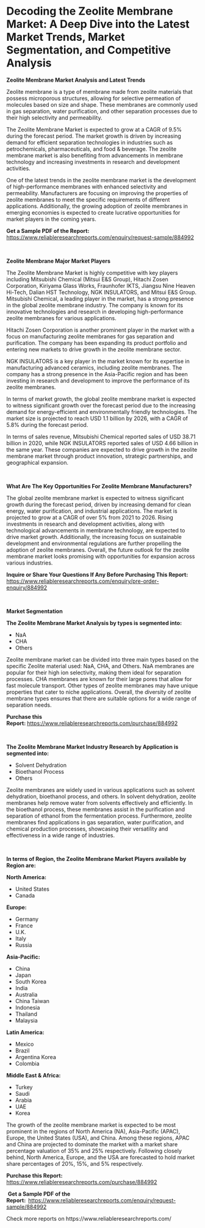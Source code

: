 <p><h1>Decoding the Zeolite Membrane Market: A Deep Dive into the Latest Market Trends, Market Segmentation, and Competitive Analysis</h1></p><p><strong>Zeolite Membrane Market Analysis and Latest Trends</strong></p>
<p><p>Zeolite membrane is a type of membrane made from zeolite materials that possess microporous structures, allowing for selective permeation of molecules based on size and shape. These membranes are commonly used in gas separation, water purification, and other separation processes due to their high selectivity and permeability.</p><p>The Zeolite Membrane Market is expected to grow at a CAGR of 9.5% during the forecast period. The market growth is driven by increasing demand for efficient separation technologies in industries such as petrochemicals, pharmaceuticals, and food & beverage. The zeolite membrane market is also benefiting from advancements in membrane technology and increasing investments in research and development activities.</p><p>One of the latest trends in the zeolite membrane market is the development of high-performance membranes with enhanced selectivity and permeability. Manufacturers are focusing on improving the properties of zeolite membranes to meet the specific requirements of different applications. Additionally, the growing adoption of zeolite membranes in emerging economies is expected to create lucrative opportunities for market players in the coming years.</p></p>
<p><strong>Get a Sample PDF of the Report:&nbsp;</strong> <a href="https://www.reliableresearchreports.com/enquiry/request-sample/884992">https://www.reliableresearchreports.com/enquiry/request-sample/884992</a></p>
<p>&nbsp;</p>
<p><strong>Zeolite Membrane Major Market Players</strong></p>
<p><p>The Zeolite Membrane Market is highly competitive with key players including Mitsubishi Chemical (Mitsui E&S Group), Hitachi Zosen Corporation, Kiriyama Glass Works, Fraunhofer IKTS, Jiangsu Nine Heaven Hi-Tech, Dalian HST Technology, NGK INSULATORS, and Mitsui E&S Group. Mitsubishi Chemical, a leading player in the market, has a strong presence in the global zeolite membrane industry. The company is known for its innovative technologies and research in developing high-performance zeolite membranes for various applications.</p><p>Hitachi Zosen Corporation is another prominent player in the market with a focus on manufacturing zeolite membranes for gas separation and purification. The company has been expanding its product portfolio and entering new markets to drive growth in the zeolite membrane sector.</p><p>NGK INSULATORS is a key player in the market known for its expertise in manufacturing advanced ceramics, including zeolite membranes. The company has a strong presence in the Asia-Pacific region and has been investing in research and development to improve the performance of its zeolite membranes.</p><p>In terms of market growth, the global zeolite membrane market is expected to witness significant growth over the forecast period due to the increasing demand for energy-efficient and environmentally friendly technologies. The market size is projected to reach USD 1.1 billion by 2026, with a CAGR of 5.8% during the forecast period.</p><p>In terms of sales revenue, Mitsubishi Chemical reported sales of USD 38.71 billion in 2020, while NGK INSULATORS reported sales of USD 4.66 billion in the same year. These companies are expected to drive growth in the zeolite membrane market through product innovation, strategic partnerships, and geographical expansion.</p></p>
<p>&nbsp;</p>
<p><strong>What Are The Key Opportunities For Zeolite Membrane Manufacturers?</strong></p>
<p><p>The global zeolite membrane market is expected to witness significant growth during the forecast period, driven by increasing demand for clean energy, water purification, and industrial applications. The market is projected to grow at a CAGR of over 5% from 2021 to 2026. Rising investments in research and development activities, along with technological advancements in membrane technology, are expected to drive market growth. Additionally, the increasing focus on sustainable development and environmental regulations are further propelling the adoption of zeolite membranes. Overall, the future outlook for the zeolite membrane market looks promising with opportunities for expansion across various industries.</p></p>
<p><strong>Inquire or Share Your Questions If Any Before Purchasing This Report:</strong> <a href="https://www.reliableresearchreports.com/enquiry/pre-order-enquiry/884992">https://www.reliableresearchreports.com/enquiry/pre-order-enquiry/884992</a></p>
<p>&nbsp;</p>
<p><strong>Market Segmentation</strong></p>
<p><strong>The Zeolite Membrane Market Analysis by types is segmented into:</strong></p>
<p><ul><li>NaA</li><li>CHA</li><li>Others</li></ul></p>
<p><p>Zeolite membrane market can be divided into three main types based on the specific Zeolite material used: NaA, CHA, and Others. NaA membranes are popular for their high ion selectivity, making them ideal for separation processes. CHA membranes are known for their large pores that allow for fast molecule transport. Other types of zeolite membranes may have unique properties that cater to niche applications. Overall, the diversity of zeolite membrane types ensures that there are suitable options for a wide range of separation needs.</p></p>
<p><strong>Purchase this Report:&nbsp;</strong><a href="https://www.reliableresearchreports.com/purchase/884992">https://www.reliableresearchreports.com/purchase/884992</a></p>
<p>&nbsp;</p>
<p><strong>The Zeolite Membrane Market Industry Research by Application is segmented into:</strong></p>
<p><ul><li>Solvent Dehydration</li><li>Bioethanol Process</li><li>Others</li></ul></p>
<p><p>Zeolite membranes are widely used in various applications such as solvent dehydration, bioethanol process, and others. In solvent dehydration, zeolite membranes help remove water from solvents effectively and efficiently. In the bioethanol process, these membranes assist in the purification and separation of ethanol from the fermentation process. Furthermore, zeolite membranes find applications in gas separation, water purification, and chemical production processes, showcasing their versatility and effectiveness in a wide range of industries.</p></p>
<p>&nbsp;</p>
<p><strong>In terms of Region, the Zeolite Membrane Market Players available by Region are:</strong></p>
<p>
    <p> <strong> North America: </strong>
        <ul>
            <li>United States</li>
            <li>Canada</li>
        </ul>
        </p> 
    <p> <strong> Europe: </strong>
        <ul>
            <li>Germany</li>
            <li>France</li>
            <li>U.K.</li>
            <li>Italy</li>
            <li>Russia</li>
        </ul>
        </p> 
    <p> <strong> Asia-Pacific: </strong>
        <ul>
            <li>China</li>
            <li>Japan</li>
            <li>South Korea</li>
            <li>India</li>
            <li>Australia</li>
            <li>China Taiwan</li>
            <li>Indonesia</li>
            <li>Thailand</li>
            <li>Malaysia</li>
        </ul>
        </p> 
    <p> <strong> Latin America: </strong>
        <ul>
            <li>Mexico</li>
            <li>Brazil</li>
            <li>Argentina Korea</li>
            <li>Colombia</li>
        </ul>
        </p> 
    <p> <strong> Middle East & Africa: </strong>
        <ul>
            <li>Turkey</li>
            <li>Saudi</li>
            <li>Arabia</li>
            <li>UAE</li>
            <li>Korea</li>
        </ul>
    </p>
    </p>
<p><p>The growth of the zeolite membrane market is expected to be most prominent in the regions of North America (NA), Asia-Pacific (APAC), Europe, the United States (USA), and China. Among these regions, APAC and China are projected to dominate the market with a market share percentage valuation of 35% and 25% respectively. Following closely behind, North America, Europe, and the USA are forecasted to hold market share percentages of 20%, 15%, and 5% respectively.</p></p>
<p><strong>Purchase this Report: </strong><a href="https://www.reliableresearchreports.com/purchase/884992">https://www.reliableresearchreports.com/purchase/884992</a></p>
<p>&nbsp;<strong>Get a Sample PDF of the Report:&nbsp;&nbsp;</strong><a href="https://www.reliableresearchreports.com/enquiry/request-sample/884992">https://www.reliableresearchreports.com/enquiry/request-sample/884992</a></p>
<p><strong></strong></p>
<p>Check more reports on https://www.reliableresearchreports.com/</p>